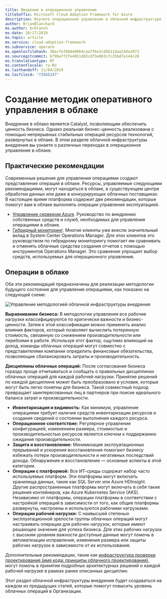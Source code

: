 ```yaml
---
title: Введение в операционное управление
titleSuffix: Microsoft Cloud Adoption Framework for Azure
description: Изучите операционное управление в облачной инфраструктуре внедрения.
author: BrianBlanchard
ms.author: brblanch
ms.date: 10/17/2019
ms.topic: article
ms.service: cloud-adoption-framework
ms.subservice: operate
ms.openlocfilehash: 38ecfe706840964caa7f6e3cd5b11daa24de2973
ms.sourcegitcommit: bf9be7f2fe4851d83cdf3e083c7c25bd7e144c20
ms.translationtype: MT
ms.contentlocale: ru-RU
ms.lasthandoff: 11/04/2019
ms.locfileid: "73565247"
---
```

# <a name="establish-operational-management-practices-in-the-cloud"></a>Создание методик оперативного управления в облаке

Внедрение в облако является Catalyst, позволяющим обеспечить ценность бизнеса. Однако реальная бизнес-ценность реализована с помощью непрерывных стабильных операций ресурсов технологий, развернутых в облаке. В этом разделе облачной инфраструктуры внедрения вы узнаете о различных переходах в операционное управление в облаке.

## <a name="actionable-best-practices"></a>Практические рекомендации

Современные решения для управления операциями создают представление операций в облаке. Ресурсы, управляемые следующими рекомендациями, могут находиться в облаке, в существующем центре обработки данных или даже в конкурирующих облачных поставщиках. В настоящее время платформа содержит две рекомендации, которые помогут вам в облаке выполнять операции управления эксплуатацией.

- [Управление сервером Azure](./azure-server-management/index.md). Руководство по внедрению собственных средств и служб, необходимых для управления операциями в облаке.
- [Гибридный мониторинг](./monitor/index.md). Многие клиенты уже внесли значительный вклад в System Center Operations Manager. Для этих клиентов это руководством по гибридному мониторингу помогает им сравнивать и отменять облачные средства создания отчетов с помощью инструментов Operations Manager. Это сравнение упрощает выбор средств, используемых для операционного управления.

## <a name="cloud-operations"></a>Операции в облаке

Оба эти рекомендаций предназначены для реализации методологии будущего состояния для управления операциями, как показано на следующей схеме:

![Управление методологией облачной инфраструктуры внедрения](../_images/manage/caf-manage.png)

**Выравнивание бизнеса:** В методологии управления все рабочие нагрузки классифицируются по критически важности и бизнес-ценности. Затем к этой классификации можно применить анализ влияния факторов, который позволяет вычислить потерянную стоимость, связанную со снижением производительности или перебоями в работе. Используя этот фактор, ощутимо влияющий на доход, команды облачных операций могут совместно с представителями компании определить финансовые обязательства, позволяющие сбалансировать затраты и производительность.

**Дисциплины облачных операций:** После согласования бизнеса гораздо проще отчитываться и сообщать о правильных дисциплинах облачных операций для каждой рабочей нагрузки. Принятие решений по каждой дисциплине может быть преобразовано в условия, которые могут быть легко понятны для бизнеса. Такой совместный подход превращает заинтересованных лиц в партнеров при поиске идеального баланса затрат и производительности.

- **Инвентаризация и видимость:** Как минимум, управление операциями требует наличия средств инвентаризации ресурсов и создания сведений о состоянии выполнения каждого ресурса.
- **Операционное соответствие:** Регулярное управление конфигурацией, изменением размера, стоимостью и производительностью ресурсов является ключом к поддержанию ожидания производительности.
- **Защита и восстановление:** Минимизация эксплуатационных прерываний и ускорения восстановления помогают бизнесу избежать потери производительности и негативных последствий дохода. Обнаружение и восстановление — основные аспекты в этой категории.
- **Операции с платформой:** Все ИТ-среды содержат набор часто используемых платформ. Эти платформы могут включать хранилища данных, такие как SQL Server или Azure HDInsight. Другие распространенные платформы могут включать в себя такие решения контейнеров, как Azure Kubernetes Service (AKS). Независимо от платформы, операции платформы в соответствии с настройкой операций в зависимости от того, как общие платформы развернуты, настроены и используются рабочими нагрузками.
- **Операции рабочей нагрузки:** С наивысшей степенью эксплуатационной зрелости группы облачных операций могут настраивать операции для рабочих нагрузок, которые имеют решающее значение для успеха бизнеса. Для этих рабочих нагрузок с высоким уровнем важности доступные данные могут помочь в автоматизации исправления, изменения размера или защиты рабочих нагрузок в зависимости от их использования.

Дополнительные рекомендации, такие как [инфраструктура проверки проектирования (имя кода: принципы облачного проектирования)](https://docs.microsoft.com/azure/architecture/reliability), могут помочь в принятии подробных архитектурных решений о каждой рабочей нагрузке в рамках ранее описанных дисциплин.

Этот раздел облачной инфраструктуры внедрения будет создаваться на каждом из предыдущих статей, которые помогут повысить уровень облачных операций в Организации.
